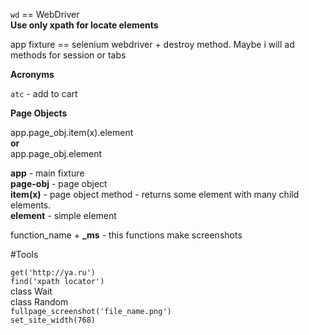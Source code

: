 `wd` == WebDriver<br>
**Use only xpath for locate elements**<br>

app fixture == selenium webdriver + destroy method. Maybe i will ad methods for session or tabs 

**Acronyms**

`atc` - add to cart<br>


**Page Objects**

app.page_obj.item(x).element<br>
**or**<br>
app.page_obj.element<br>

**app** - main fixture <br>
**page-obj** - page object<br>
**item(x)** - page object method - returns some element with many child elements.<br>
**element** - simple element

function_name + **_ms** - this functions make screenshots

#Tools

`get('http://ya.ru')`<br>
`find('xpath locator')`<br>
class Wait<br>
class Random<br>
`fullpage_screenshot('file_name.png')`<br>
`set_site_width(768)`<br>